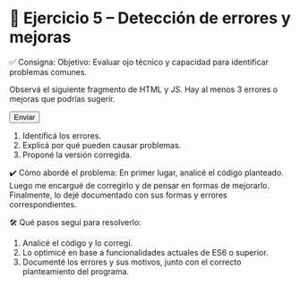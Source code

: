 # 🧠 Ejercicio 5 – Detección de errores y mejoras

✅ Consigna:
Objetivo: Evaluar ojo técnico y capacidad para identificar problemas comunes.

Observá el siguiente fragmento de HTML y JS. Hay al menos 3 errores o mejoras que podrías sugerir.

<!-- markdownlint-disable MD033 -->

<button id="btnEnviar">Enviar</button>

<script>
document.getElementByID("btnEnviar").addEventlistener("click", function() {
  consolelog("Botón presionado")
})
</script>

1. Identificá los errores.
2. Explicá por qué pueden causar problemas.
3. Proponé la versión corregida.

✔️ Cómo abordé el problema:
En primer lugar, analicé el código planteado. Luego me encargué de corregirlo y de pensar en formas de mejorarlo. Finalmente, lo dejé documentado con sus formas y errores correspondientes.

🛠️ Qué pasos seguí para resolverlo:

1. Analicé el código y lo corregí.
2. Lo optimicé en base a funcionalidades actuales de ES6 o superior.
3. Documenté los errores y sus motivos, junto con el correcto planteamiento del programa.
